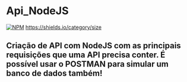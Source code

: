 # Api_NodeJS

[![NPM](https://img.shields.io/npm/l/react)](https://github.com/LombaAnderson/Api_NodeJS/blob/master/LICENSE) 
https://shields.io/category/size

## Criação de API com NodeJS com as principais requisições que uma API precisa conter. É possível usar o POSTMAN para simular um banco de dados também!
